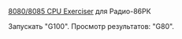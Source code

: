<a href="https://github.com/begoon/rk86-ex1/">8080/8085 CPU Exerciser</a> для Радио-86РК

Запускать "G100". Просмотр результатов: "G80".
